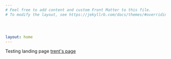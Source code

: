 ```yaml
---
# Feel free to add content and custom Front Matter to this file.
# To modify the layout, see https://jekyllrb.com/docs/themes/#overriding-theme-defaults




layout: home
---
```

Testing landing page
[trent's page](../The-speed-of-darkness)
